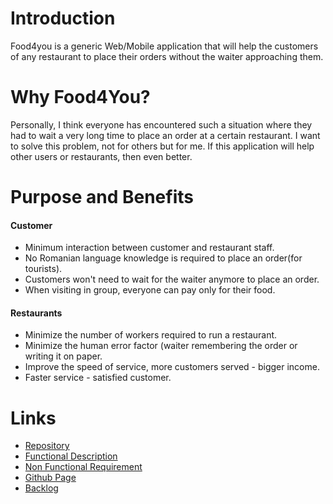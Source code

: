 # **Introduction**
Food4you is a generic Web/Mobile application that will help the customers of any restaurant to place their orders without the waiter approaching them.

# **Why Food4You?**
Personally, I think everyone has encountered such a situation where they had to wait a very long time to place an order at a certain restaurant. I want to solve this problem, not for others but for me. If this application will help other users or restaurants, then even better.

# **Purpose and Benefits**
#### Customer
* Minimum interaction between customer and restaurant staff.
* No Romanian language knowledge is required to place an order(for tourists).
* Customers won't need to wait for the waiter anymore to place an order.
* When visiting in group, everyone can pay only for their food.
#### Restaurants
* Minimize the number of workers required to run a restaurant.
* Minimize the human error factor (waiter remembering the order or writing it on paper.
* Improve the speed of service, more customers served - bigger income.
* Faster service - satisfied customer.
# **Links**
* [Repository](https://github.com/ionatamanenco/food4you)
* [Functional Description](https://github.com/ionatamanenco/food4you/wiki/Functional-Description)
* [Non Functional Requirement](https://github.com/ionatamanenco/food4you/wiki/Non-Functional-Requirement)
* [Github Page](https://ionatamanenco.github.io/food4you/)
* [Backlog](https://github.com/users/ionatamanenco/projects/1)
